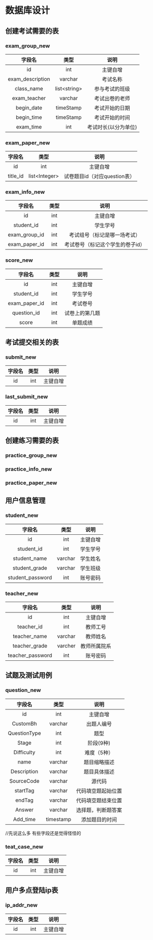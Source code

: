 # 数据库设计
## 创建考试需要的表
### exam_group_new
| 字段名 | 类型 | 说明 |
| :----: | :----: | :----: |
| id | int | 主键自增 |
| exam_description | varchar | 考试名称 |
| class_name | list\<string\> | 参与考试的班级 |
| exam_teacher | varchar | 考试出卷的老师 | 
| begin_date | timeStamp | 考试开始的日期 |
| begin_time | timeStamp | 考试开始的时间 | 
| exam_time | int | 考试时长(以分为单位) |

### exam_paper_new
| 字段名 | 类型 | 说明 |
| :----: | :----: | :----: |
| id | int | 主键自增 |
| title_id | list\<Integer\> | 试卷题目id（对应question表） |
  
### exam_info_new
| 字段名 | 类型 | 说明 |
| :----: | :----: | :----: |
| id | int | 主键自增 |
| student_id | int | 学生学号 |
| exam_group_id | int | 考试组号（标记是哪一场考试） |
| exam_paper_id | int | 考试卷号（标记这个学生的卷子id） |

### score_new
| 字段名 | 类型 | 说明 |
| :----: | :----: | :----: |
| id | int | 主键自增 |
| student_id | int | 学生学号 |
| exam_paper_id | int | 考试卷号 |
| question_id | int | 试卷上的第几题 |
| score | int | 单题成绩 |

## 考试提交相关的表
### submit_new
| 字段名 | 类型 | 说明 |
| :----: | :----: | :----: |
| id | int | 主键自增 |

### last_submit_new
| 字段名 | 类型 | 说明 |
| :----: | :----: | :----: |
| id | int | 主键自增 |

## 创建练习需要的表
### practice_group_new
### practice_info_new
### practice_paper_new

## 用户信息管理
### student_new
| 字段名 | 类型 | 说明 |
| :----: | :----: | :----: |
| id | int | 主键自增 |
| student_id | int | 学生学号 |
| student_name | varchar | 学生姓名 |
| student_grade | varchar | 学生班级 |
| student_password | int | 账号密码 |

### teacher_new
| 字段名 | 类型 | 说明 |
| :----: | :----: | :----: |
| id | int | 主键自增 |
| teacher_id | int | 教师工号 |
| teacher_name | varchar | 教师姓名 |
| teacher_grade | varcher | 教师所属院系 |
| teacher_password | int | 账号密码 |

## 试题及测试用例
### question_new
| 字段名 | 类型 | 说明 |
| :----: | :----: | :----: |
| id | int | 主键自增 |
| CustomBh | varchar | 出题人编号 |
| QuestionType | int | 题型 |
| Stage | int | 阶段(9种) |
| Difficulty | int | 难度（5种） |
| name | varchar | 题目缩略描述 |
| Description | varchar | 题目具体描述 |
| SourceCode | varchar | 源代码 |
| startTag | varchar | 代码填空题起始位置 |
| endTag | varchar | 代码填空题结束位置 |
| Answer | varchar |选择题，判断题答案 |
| Add_time | timestamp | 添加题目的时间 |
//先说这么多  有些字段还是觉得怪怪的


### teat_case_new
| 字段名 | 类型 | 说明 |
| :----: | :----: | :----: |
| id | int | 主键自增 |

## 用户多点登陆ip表
### ip_addr_new
| 字段名 | 类型 | 说明 |
| :----: | :----: | :----: |
| id | int | 主键自增 |
